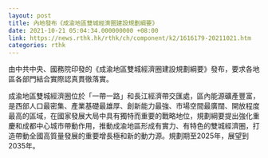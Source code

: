 ```yaml
---
layout: post
title: 內地發布《成渝地區雙城經濟圈建設規劃綱要》
date: 2021-10-21 05:04:34.000000000 +08:00
link: https://news.rthk.hk/rthk/ch/component/k2/1616179-20211021.htm
categories: rthk
---
```


由中共中央、國務院印發的《成渝地區雙城經濟圈建設規劃綱要》發布，要求各地區各部門結合實際認真貫徹落實。

成渝地區雙城經濟圈位於「一帶一路」和長江經濟帶交匯處，區內能源礦產豐富，是西部人口最密集、產業基礎最雄厚、創新能力最強、市場空間最廣闊、開放程度最高的區域，在國家發展大局中具有獨特而重要的戰略地位，規劃綱要提出強化重慶和成都中心城市帶動作用，推動成渝地區形成有實力、有特色的雙城經濟圈，打造帶動全國高質量發展的重要增長極和新的動力源。規劃期至2025年，展望到2035年。
